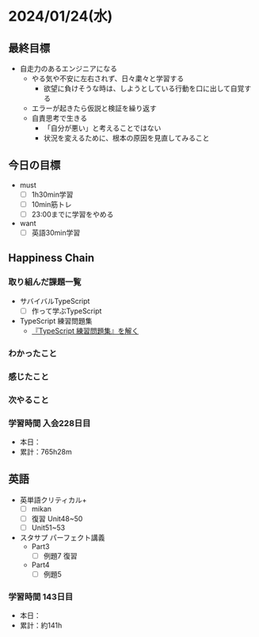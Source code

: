 # 2024/01/24(水)

## 最終目標

- 自走力のあるエンジニアになる
  - やる気や不安に左右されず、日々粛々と学習する
    - 欲望に負けそうな時は、しようとしている行動を口に出して自覚する
  - エラーが起きたら仮説と検証を繰り返す
  - 自責思考で生きる
    - 「自分が悪い」と考えることではない
    - 状況を変えるために、根本の原因を見直してみること

## 今日の目標

- must
  - [ ] 1h30min学習
  - [ ] 10min筋トレ
  - [ ] 23:00までに学習をやめる
- want
  - [ ] 英語30min学習

## Happiness Chain

### 取り組んだ課題一覧

- サバイバルTypeScript
  - [ ] 作って学ぶTypeScript

- TypeScript 練習問題集
  - [『TypeScript 練習問題集』を解く](https://zenn.dev/wsigma21/scraps/1b44959c0d813f)

### わかったこと

### 感じたこと

### 次やること

### 学習時間 入会228日目

- 本日：
- 累計：765h28m

## 英語

- 英単語クリティカル+
  - [ ] mikan
  - [ ] 復習 Unit48~50
  - [ ] Unit51~53

- スタサプ パーフェクト講義
  - Part3
    - [ ] 例題7 復習
  - Part4
    - [ ] 例題5

### 学習時間 143日目

- 本日：
- 累計：約141h
